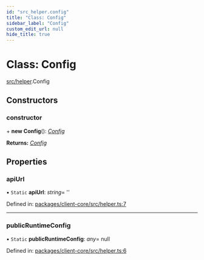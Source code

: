 ```yaml
---
id: "src_helper.config"
title: "Class: Config"
sidebar_label: "Config"
custom_edit_url: null
hide_title: true
---
```


# Class: Config

[src/helper](../modules/src_helper.md).Config

## Constructors

### constructor

\+ **new Config**(): [*Config*](src_helper.config.md)

**Returns:** [*Config*](src_helper.config.md)

## Properties

### apiUrl

▪ `Static` **apiUrl**: *string*= ''

Defined in: [packages/client-core/src/helper.ts:7](https://github.com/xr3ngine/xr3ngine/blob/716a06460/packages/client-core/src/helper.ts#L7)

___

### publicRuntimeConfig

▪ `Static` **publicRuntimeConfig**: *any*= null

Defined in: [packages/client-core/src/helper.ts:6](https://github.com/xr3ngine/xr3ngine/blob/716a06460/packages/client-core/src/helper.ts#L6)
